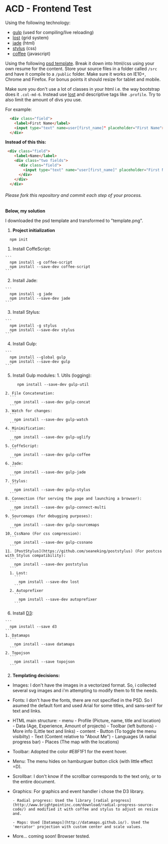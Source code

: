 # ACD - Frontend Test

Using the following technology:

- [gulp](http://gulpjs.com/) (used for compiling/live reloading)
- [lost](https://github.com/corysimmons/lost/) (grid system)
- [jade](http://jade-lang.com/) (html)
- [stylus](https://learnboost.github.io/stylus/) (css)
- [coffee](http://coffeescript.org/) (javascript)

Using the following [psd template](https://dribbble.com/shots/1583834--PSD-Have-you-seen-my-new-CV/attachments/244361).  Break it down into html/css using your own resume for the content.  Store your source files in a folder called `/src` and have it compile to a `/public` folder.  Make sure it works on IE10+, Chrome and Firefox.  For bonus points it should resize for tablet and mobile.

Make sure you don't use a lot of classes in your html i.e. the way bootstrap does it `.col-md-6`.  Instead use [lost](https://github.com/corysimmons/lost/) and descriptive tags like `.profile`.  Try to also limit the amount of divs you use.

For example:


```html
  <div class="field">
    <label>First Name</label>
    <input type="text" name=user[first_name]" placeholder="First Name">
  </div>
```

**Instead of this this:**

```html
 <div class="field">
    <label>Name</label>
    <div class="two fields">
      <div class="field">
        <input type="text" name="user[first_name]" placeholder="First Name">
      </div>
    </div>
  </div>
```

###### Please fork this repository and commit each step of your process.

**Below, my solution**

I downloaded the psd template and transformed to "template.png".

1. **Project initialization**

  ```
    npm init
  ```
  1. Install CoffeScript:
  
    ```
      npm install -g coffee-script
      npm install --save-dev coffee-script
    ```
  2. Install Jade:
  
    ```
      npm install -g jade
      npm install --save-dev jade
    ```
  3. Install Stylus:
  
    ```
      npm install -g stylus
      npm install --save-dev stylus
    ```
  4. Install Gulp:
  
    ```
      npm install --global gulp
      npm install --save-dev gulp
    ```
  5. Install Gulp modules:
    1. Utils (logging):
      ```
        npm install --save-dev gulp-util
      ```
    2. File Concatenation:
      ```
        npm install --save-dev gulp-concat
      ```
    3. Watch for changes:
      ```
        npm install --save-dev gulp-watch
      ```
    4. Minimification:
      ```
        npm install --save-dev gulp-uglify
      ```
    5. CoffeScript:
      ```
        npm install --save-dev gulp-coffee
      ```
    6. Jade:
      ```
        npm install --save-dev gulp-jade
      ```
    7. Stylus:
      ```
        npm install --save-dev gulp-stylus
      ```
    8. Connection (for serving the page and launching a browser):
      ```
        npm install --save-dev gulp-connect-multi
      ```
    9. Sourcemaps (for debugging purposes):
      ```
        npm install --save-dev gulp-sourcemaps
      ```
    10. CssNano (For css compression):
      ```
        npm install --save-dev gulp-cssnano
      ```
    11. [PostStylus](https://github.com/seaneking/poststylus) (For postcss with Stylus compatibility):
      ```
        npm install --save-dev poststylus
      ```
      1. Lost:
        ```
          npm install --save-dev lost
        ```
      2. Autoprefixer
        ```
          npm install --save-dev autoprefixer
        ```
  6. Install [D3](http://d3js.org/):
  
    ```
      npm install --save d3
    ```
    1. Datamaps
      ```
        npm install --save datamaps
      ```
    2. Topojson
      ```
        npm install --save topojson
      ```

2. **Templating decisions:**

 - Images: I don't have the images in a vectorized format. So, i collected several svg images and i'm attempting to modify them to fit the needs.

 - Fonts: I don't have the fonts, there are not specified in the PSD. So I asumed the default font and used Arial for some titles, and sans-serif for text and links.

 - HTML main structure:
        - menu
            - Profile (Picture, name, title and location)
            - Data (Age, Experience, Amount of projects)
            - Toolbar (left buttons)
            - More info (Little text and links)
        - content
            - Button (To toggle the menu visibilty)
            - Text (Content relative to "About Me")
            - Languages (A radial progress bar)
            - Places (The map with the locations)

  - Toolbar: Adopted the color #E8F1F1 for the event hover.

  - Menu: The menu hides on hamburguer button click (with little effect =D).

  - Scrollbar: I don't know if the scrollbar corresponds to the text only, or to the entire document.

  - Graphics: For graphics and event handler i chose the D3 library.

        - Radial progress: Used the library [radial progress](http://www.brightpointinc.com/download/radial-progress-source-code/) and modified it with coffee and stylus to adjust on resize and.

        - Maps: Used [Datamaps](http://datamaps.github.io/). Used the 'mercator' projection with custom center and scale values.

  - More... coming soon! Browser tested.

